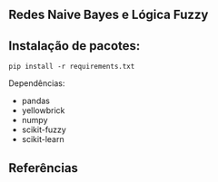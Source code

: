 ## Redes Naive Bayes e Lógica Fuzzy

## Instalação de pacotes:

```
pip install -r requirements.txt
```

Dependências:

- pandas
- yellowbrick 
- numpy
- scikit-fuzzy
- scikit-learn


## Referências

